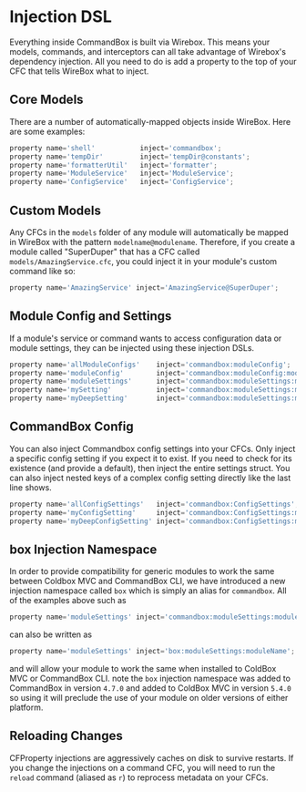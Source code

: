 # Injection DSL

Everything inside CommandBox is built via Wirebox. This means your models, commands, and interceptors can all take advantage of Wirebox's dependency injection. All you need to do is add a property to the top of your CFC that tells WireBox what to inject.

## Core Models

There are a number of automatically-mapped objects inside WireBox. Here are some examples:

```javascript
property name='shell'           inject='commandbox';
property name='tempDir'         inject='tempDir@constants';
property name='formatterUtil'   inject='formatter';
property name='ModuleService'   inject='ModuleService';
property name='ConfigService'   inject='ConfigService';
```

## Custom Models

Any CFCs in the `models` folder of any module will automatically be mapped in WireBox with the pattern `modelname@modulename`. Therefore, if you create a module called "SuperDuper" that has a CFC called `models/AmazingService.cfc`, you could inject it in your module's custom command like so:

```javascript
property name='AmazingService' inject='AmazingService@SuperDuper';
```

## Module Config and Settings

If a module's service or command wants to access configuration data or module settings, they can be injected using these injection DSLs.

```javascript
property name='allModuleConfigs'    inject='commandbox:moduleConfig';
property name='moduleConfig'        inject='commandbox:moduleConfig:moduleName';
property name='moduleSettings'      inject='commandbox:moduleSettings:moduleName';
property name='mySetting'           inject='commandbox:moduleSettings:moduleName:mySetting';
property name='myDeepSetting'       inject='commandbox:moduleSettings:moduleName:mySetting';
```

## CommandBox Config

You can also inject Commandbox config settings into your CFCs. Only inject a specific config setting if you expect it to exist. If you need to check for its existence (and provide a default), then inject the entire settings struct. You can also inject nested keys of a complex config setting directly like the last line shows.

```javascript
property name='allConfigSettings'   inject='commandbox:ConfigSettings';
property name='myConfigSetting'     inject='commandbox:ConfigSettings:myConfigSetting';
property name='myDeepConfigSetting' inject='commandbox:ConfigSettings:myConfigSetting.nested.keys.here';
```

## box Injection Namespace

In order to provide compatibility for generic modules to work the same between Coldbox MVC and CommandBox CLI, we have introduced a new injection namespace called `box` which is simply an alias for `commandbox`. All of the examples above such as

```javascript
property name='moduleSettings' inject='commandbox:moduleSettings:moduleName';
```

can also be written as

```javascript
property name='moduleSettings' inject='box:moduleSettings:moduleName';
```

and will allow your module to work the same when installed to ColdBox MVC or CommandBox CLI. note the `box` injection namespace was added to CommandBox in version `4.7.0` and added to ColdBox MVC in version `5.4.0` so using it will preclude the use of your module on older versions of either platform.

## Reloading Changes

CFProperty injections are aggressively caches on disk to survive restarts. If you change the injections on a command CFC, you will need to run the `reload` command (aliased as `r`) to reprocess metadata on your CFCs.
